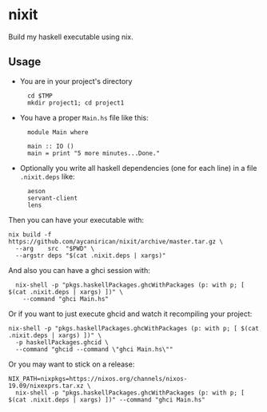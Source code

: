 # nixit

Build my haskell executable using nix.

## Usage

  - You are in your project's directory
    ```
      cd $TMP
      mkdir project1; cd project1
    ```
    
  - You have a proper `Main.hs` file like this:
    ```
      module Main where
      
      main :: IO ()
      main = print "5 more minutes...Done."
    ```
  - Optionally you write all haskell dependencies (one for each line)
    in a file `.nixit.deps` like:
    ```
      aeson
      servant-client
      lens
    ```
    
Then you can have your executable with:
```
nix build -f https://github.com/aycanirican/nixit/archive/master.tar.gz \
  --arg    src  "$PWD" \
  --argstr deps "$(cat .nixit.deps | xargs)"
```

And also you can have a ghci session with:
```
  nix-shell -p "pkgs.haskellPackages.ghcWithPackages (p: with p; [ $(cat .nixit.deps | xargs) ])" \
    --command "ghci Main.hs"
```

Or if you want to just execute ghcid and watch it recompiling your project:
```
nix-shell -p "pkgs.haskellPackages.ghcWithPackages (p: with p; [ $(cat .nixit.deps | xargs) ])" \
  -p haskellPackages.ghcid \
  --command "ghcid --command \"ghci Main.hs\""
```

Or you may want to stick on a release:
```
NIX_PATH=nixpkgs=https://nixos.org/channels/nixos-19.09/nixexprs.tar.xz \
  nix-shell -p "pkgs.haskellPackages.ghcWithPackages (p: with p; [ $(cat .nixit.deps | xargs) ])" --command "ghci Main.hs"
```
